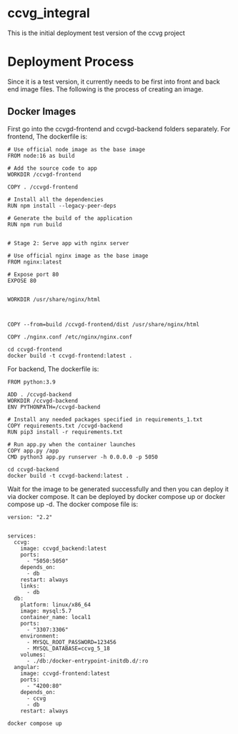 # ccvg_integral
This is the initial deployment test version of the ccvg project
# Deployment Process
Since it is a test version, it currently needs to be first into front and back end image files.
The following is the process of creating an image.
## Docker Images
First go into the ccvgd-frontend and ccvgd-backend folders separately.
For frontend,
The dockerfile is:
```
# Use official node image as the base image
FROM node:16 as build

# Add the source code to app
WORKDIR /ccvgd-frontend

COPY . /ccvgd-frontend

# Install all the dependencies
RUN npm install --legacy-peer-deps

# Generate the build of the application
RUN npm run build


# Stage 2: Serve app with nginx server

# Use official nginx image as the base image
FROM nginx:latest

# Expose port 80
EXPOSE 80


WORKDIR /usr/share/nginx/html



COPY --from=build /ccvgd-frontend/dist /usr/share/nginx/html

COPY ./nginx.conf /etc/nginx/nginx.conf
```

```
cd ccvgd-frontend
docker build -t ccvgd-frontend:latest .
```
For backend,
The dockerfile is:
```
FROM python:3.9

ADD . /ccvgd-backend
WORKDIR /ccvgd-backend
ENV PYTHONPATH=/ccvgd-backend

# Install any needed packages specified in requirements_1.txt
COPY requirements.txt /ccvgd-backend
RUN pip3 install -r requirements.txt

# Run app.py when the container launches
COPY app.py /app
CMD python3 app.py runserver -h 0.0.0.0 -p 5050
```
```
cd ccvgd-backend
docker build -t ccvgd-backend:latest .
```
Wait for the image to be generated successfully and then you can deploy it via docker compose.
It can be deployed by docker compose up or docker compose up -d.
The docker compose file is:
```
version: "2.2"


services:
  ccvg:
    image: ccvgd_backend:latest
    ports:
      - "5050:5050"
    depends_on:
      - db
    restart: always
    links:
      - db 
  db:
    platform: linux/x86_64
    image: mysql:5.7
    container_name: local1
    ports:
      - "3307:3306"
    environment:
      - MYSQL_ROOT_PASSWORD=123456
      - MYSQL_DATABASE=ccvg_5_18
    volumes:
      - ./db:/docker-entrypoint-initdb.d/:ro
  angular:
    image: ccvgd-frontend:latest
    ports:
      - "4200:80"
    depends_on:
      - ccvg
      - db
    restart: always

```
```
docker compose up
```
